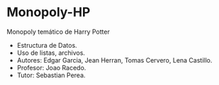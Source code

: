 # Monopoly-HP
Monopoly temático de Harry Potter
- Estructura de Datos.
- Uso de listas, archivos.
- Autores: Edgar Garcia, Jean Herran, Tomas Cervero, Lena Castillo.
- Profesor: Joao Racedo.
- Tutor: Sebastian Perea.
